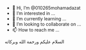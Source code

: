 - 👋 Hi, I’m @010265mohamadazat
- 👀 I’m interested in ...
- 🌱 I’m currently learning ...
- 💞️ I’m looking to collaborate on ...
- 📫 How to reach me ...

<!---
010265mohamadazat/010265mohamadazat is a ✨ special ✨ repository because its `README.md` (this file) appears on your GitHub profile.
You can click the Preview link to take a look at your changes.
--->
السلام عليكم ورحمة الله وبركاته
